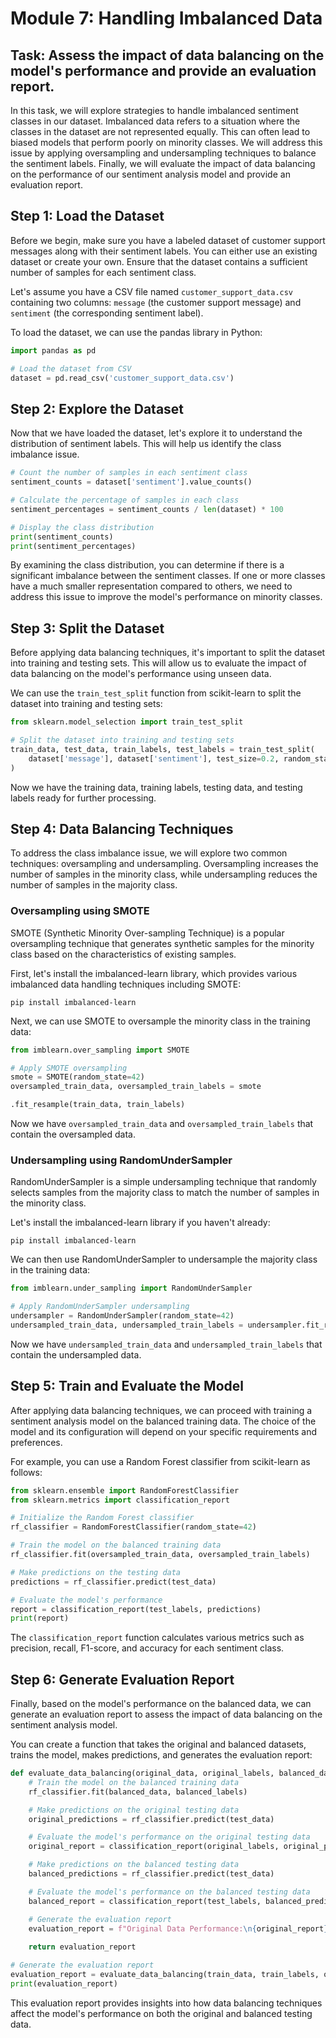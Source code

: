 # Module 7: Handling Imbalanced Data

## Task: Assess the impact of data balancing on the model's performance and provide an evaluation report.

In this task, we will explore strategies to handle imbalanced sentiment classes in our dataset. Imbalanced data refers to a situation where the classes in the dataset are not represented equally. This can often lead to biased models that perform poorly on minority classes. We will address this issue by applying oversampling and undersampling techniques to balance the sentiment labels. Finally, we will evaluate the impact of data balancing on the performance of our sentiment analysis model and provide an evaluation report.

## Step 1: Load the Dataset

Before we begin, make sure you have a labeled dataset of customer support messages along with their sentiment labels. You can either use an existing dataset or create your own. Ensure that the dataset contains a sufficient number of samples for each sentiment class.

Let's assume you have a CSV file named `customer_support_data.csv` containing two columns: `message` (the customer support message) and `sentiment` (the corresponding sentiment label).

To load the dataset, we can use the pandas library in Python:

```python
import pandas as pd

# Load the dataset from CSV
dataset = pd.read_csv('customer_support_data.csv')
```

## Step 2: Explore the Dataset

Now that we have loaded the dataset, let's explore it to understand the distribution of sentiment labels. This will help us identify the class imbalance issue.

```python
# Count the number of samples in each sentiment class
sentiment_counts = dataset['sentiment'].value_counts()

# Calculate the percentage of samples in each class
sentiment_percentages = sentiment_counts / len(dataset) * 100

# Display the class distribution
print(sentiment_counts)
print(sentiment_percentages)
```

By examining the class distribution, you can determine if there is a significant imbalance between the sentiment classes. If one or more classes have a much smaller representation compared to others, we need to address this issue to improve the model's performance on minority classes.

## Step 3: Split the Dataset

Before applying data balancing techniques, it's important to split the dataset into training and testing sets. This will allow us to evaluate the impact of data balancing on the model's performance using unseen data.

We can use the `train_test_split` function from scikit-learn to split the dataset into training and testing sets:

```python
from sklearn.model_selection import train_test_split

# Split the dataset into training and testing sets
train_data, test_data, train_labels, test_labels = train_test_split(
    dataset['message'], dataset['sentiment'], test_size=0.2, random_state=42
)
```

Now we have the training data, training labels, testing data, and testing labels ready for further processing.

## Step 4: Data Balancing Techniques

To address the class imbalance issue, we will explore two common techniques: oversampling and undersampling. Oversampling increases the number of samples in the minority class, while undersampling reduces the number of samples in the majority class.

### Oversampling using SMOTE

SMOTE (Synthetic Minority Over-sampling Technique) is a popular oversampling technique that generates synthetic samples for the minority class based on the characteristics of existing samples.

First, let's install the imbalanced-learn library, which provides various imbalanced data handling techniques including SMOTE:

```
pip install imbalanced-learn
```

Next, we can use SMOTE to oversample the minority class in the training data:

```python
from imblearn.over_sampling import SMOTE

# Apply SMOTE oversampling
smote = SMOTE(random_state=42)
oversampled_train_data, oversampled_train_labels = smote

.fit_resample(train_data, train_labels)
```

Now we have `oversampled_train_data` and `oversampled_train_labels` that contain the oversampled data.

### Undersampling using RandomUnderSampler

RandomUnderSampler is a simple undersampling technique that randomly selects samples from the majority class to match the number of samples in the minority class.

Let's install the imbalanced-learn library if you haven't already:

```
pip install imbalanced-learn
```

We can then use RandomUnderSampler to undersample the majority class in the training data:

```python
from imblearn.under_sampling import RandomUnderSampler

# Apply RandomUnderSampler undersampling
undersampler = RandomUnderSampler(random_state=42)
undersampled_train_data, undersampled_train_labels = undersampler.fit_resample(train_data, train_labels)
```

Now we have `undersampled_train_data` and `undersampled_train_labels` that contain the undersampled data.

## Step 5: Train and Evaluate the Model

After applying data balancing techniques, we can proceed with training a sentiment analysis model on the balanced training data. The choice of the model and its configuration will depend on your specific requirements and preferences.

For example, you can use a Random Forest classifier from scikit-learn as follows:

```python
from sklearn.ensemble import RandomForestClassifier
from sklearn.metrics import classification_report

# Initialize the Random Forest classifier
rf_classifier = RandomForestClassifier(random_state=42)

# Train the model on the balanced training data
rf_classifier.fit(oversampled_train_data, oversampled_train_labels)

# Make predictions on the testing data
predictions = rf_classifier.predict(test_data)

# Evaluate the model's performance
report = classification_report(test_labels, predictions)
print(report)
```

The `classification_report` function calculates various metrics such as precision, recall, F1-score, and accuracy for each sentiment class.

## Step 6: Generate Evaluation Report

Finally, based on the model's performance on the balanced data, we can generate an evaluation report to assess the impact of data balancing on the sentiment analysis model.

You can create a function that takes the original and balanced datasets, trains the model, makes predictions, and generates the evaluation report:

```python
def evaluate_data_balancing(original_data, original_labels, balanced_data, balanced_labels):
    # Train the model on the balanced training data
    rf_classifier.fit(balanced_data, balanced_labels)

    # Make predictions on the original testing data
    original_predictions = rf_classifier.predict(test_data)

    # Evaluate the model's performance on the original testing data
    original_report = classification_report(original_labels, original_predictions)

    # Make predictions on the balanced testing data
    balanced_predictions = rf_classifier.predict(test_data)

    # Evaluate the model's performance on the balanced testing data
    balanced_report = classification_report(test_labels, balanced_predictions)

    # Generate the evaluation report
    evaluation_report = f"Original Data Performance:\n{original_report}\n\nBalanced Data Performance:\n{balanced_report}"
    
    return evaluation_report

# Generate the evaluation report
evaluation_report = evaluate_data_balancing(train_data, train_labels, oversampled_train_data, oversampled_train_labels)
print(evaluation_report)
```

This evaluation report provides insights into how data balancing techniques affect the model's performance on both the original and balanced testing data.
